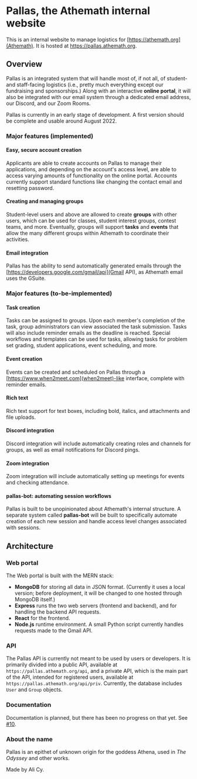 # Pallas, the Athemath internal website

This is an internal website to manage logistics for [https://athemath.org](Athemath). It is hosted at https://pallas.athemath.org.

## Overview

Pallas is an integrated system that will handle most of, if not all, of student- and staff-facing logistics (i.e., pretty much everything except our fundraising and sponsorships.) Along with an interactive **online portal**, it will also be integrated with our email system through a dedicated email address, our Discord, and our Zoom Rooms.

Pallas is currently in an early stage of development. A first version should be complete and usable around August 2022.

### Major features (implemented)

#### Easy, secure account creation

Applicants are able to create accounts on Pallas to manage their applications, and depending on the account's access level, are able to access varying amounts of functionality on the online portal. Accounts currently support standard functions like changing the contact email and resetting password.

#### Creating and managing groups

Student-level users and above are allowed to create **groups** with other users, which can be used for classes, student interest groups, contest teams, and more. Eventually, groups will support **tasks** and **events** that allow the many different groups within Athemath to coordinate their activities.

#### Email integration

Pallas has the ability to send automatically generated emails through the [https://developers.google.com/gmail/api](Gmail API), as Athemath email uses the GSuite.

### Major features (to-be-implemented)

#### Task creation

Tasks can be assigned to groups. Upon each member's completion of the task, group administrators can view associated the task submission. Tasks will also include reminder emails as the deadline is reached. Special workflows and templates can be used for tasks, allowing tasks for problem set grading, student applications, event scheduling, and more.

#### Event creation

Events can be created and scheduled on Pallas through a [https://www.when2meet.com](when2meet)-like interface, complete with reminder emails.

#### Rich text

Rich text support for text boxes, including bold, italics, and attachments and file uploads.

#### Discord integration

Discord integration will include automatically creating roles and channels for groups, as well as email notifications for Discord pings.

#### Zoom integration

Zoom integration will include automatically setting up meetings for events and checking attendance.

#### pallas-bot: automating session workflows

Pallas is built to be unopinionated about Athemath's internal structure. A separate system called **pallas-bot** will be built to specifically automate creation of each new session and handle access level changes associated with sessions.

## Architecture

### Web portal

The Web portal is built with the MERN stack:
- **MongoDB** for storing all data in JSON format. (Currently it uses a local version; before deployment, it will be changed to one hosted through MongoDB itself.)
- **Express** runs the two web servers (frontend and backend), and for handling the backend API requests.
- **React** for the frontend.
- **Node.js** runtime environment.
A small Python script currently handles requests made to the Gmail API.

### API

The Pallas API is currently not meant to be used by users or developers. It is primarily divided into a public API, available at ``https://pallas.athemath.org/api``, and a private API, which is the main part of the API, intended for registered users, available at ``https://pallas.athemath.org/api/priv``. Currently, the database includes ``User`` and ``Group`` objects.

### Documentation

Documentation is planned, but there has been no progress on that yet. See [#10](/../../issues/10).

### About the name

Pallas is an epithet of unknown origin for the goddess Athena, used in _The Odyssey_ and other works.

Made by Ali Cy.

